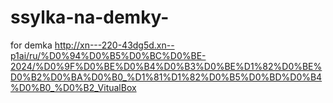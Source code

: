 # ssylka-na-demky-
for demka
http://xn---220-43dg5d.xn--p1ai/ru/%D0%94%D0%B5%D0%BC%D0%BE-2024/%D0%9F%D0%BE%D0%B4%D0%B3%D0%BE%D1%82%D0%BE%D0%B2%D0%BA%D0%B0_%D1%81%D1%82%D0%B5%D0%BD%D0%B4%D0%B0_%D0%B2_VitualBox
